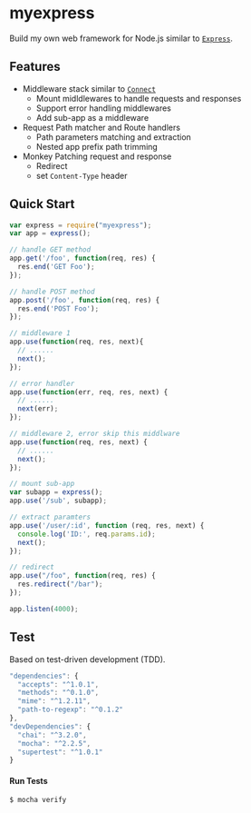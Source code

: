 # myexpress
Build my own web framework for Node.js similar to [`Express`](http://expressjs.com).


## Features
* Middleware stack similar to [`Connect`](https://github.com/senchalabs/connect)
  * Mount midldlewares to handle requests and responses
  * Support error handling middlewares
  * Add sub-app as a middleware
* Request Path matcher and Route handlers
  * Path parameters matching and extraction
  * Nested app prefix path trimming
* Monkey Patching request and response
  * Redirect
  * set `Content-Type` header


## Quick Start

```javascript
var express = require("myexpress");
var app = express();

// handle GET method
app.get('/foo', function(req, res) {
  res.end('GET Foo');
});

// handle POST method
app.post('/foo', function(req, res) {
  res.end('POST Foo');
});

// middleware 1
app.use(function(req, res, next){
  // ......
  next();
});

// error handler
app.use(function(err, req, res, next) {
  // ......
  next(err);
});

// middleware 2, error skip this middlware
app.use(function(req, res, next) {
  // ......
  next();
});

// mount sub-app
var subapp = express();
app.use('/sub', subapp);

// extract paramters
app.use('/user/:id', function (req, res, next) {
  console.log('ID:', req.params.id);
  next();
});

// redirect
app.use("/foo", function(req, res) {
  res.redirect("/bar");
});

app.listen(4000);
```



## Test
Based on test-driven development (TDD).

``` javascript
"dependencies": {
  "accepts": "^1.0.1",
  "methods": "^0.1.0",
  "mime": "^1.2.11",
  "path-to-regexp": "^0.1.2"
},
"devDependencies": {
  "chai": "^3.2.0", 
  "mocha": "^2.2.5", 
  "supertest": "^1.0.1" 
}
```

#### Run Tests
```
$ mocha verify
```
